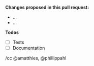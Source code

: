 **Changes proposed in this pull request:**

- ...
- ...

**Todos**
- [ ] Tests
- [ ] Documentation

/cc @amatthies, @phillippahl
